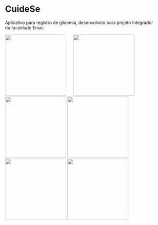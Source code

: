 # CuideSe
Aplicativo para registro de glicemia, desenvolvido para projeto Integrador da faculdade Eniac.

<img src="https://user-images.githubusercontent.com/66964752/142785765-d52fc382-7b68-45f6-b90d-5084d172e2fd.png" width="200"/> &nbsp;&nbsp;&nbsp;&nbsp; <img src="https://user-images.githubusercontent.com/66964752/142785774-1f5bf497-3619-4882-879a-9249cdbe92ba.png" width="200"/> &nbsp;&nbsp;&nbsp;&nbsp; <img src="https://user-images.githubusercontent.com/66964752/142785777-b34e10f0-316f-40b5-a4ae-d0c6e8562c9f.png" width="200"/> <img src="https://user-images.githubusercontent.com/66964752/142785782-a276ccc9-7d70-4cfe-9d9c-ace778365511.png" width="200"/> <img src="https://user-images.githubusercontent.com/66964752/142785784-44d442d9-d0ae-41ad-945d-75031713cf26.png" width="200"/> <img src="https://user-images.githubusercontent.com/66964752/142785786-ca39dc4d-ef5f-4968-92be-3650c7d8401f.png" width="200"/>
 

